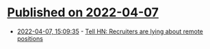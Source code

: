 # [Published on 2022-04-07](index.md)

* [2022-04-07, 15:09:35](https://news.ycombinator.com/item?id=30945451) - [Tell HN: Recruiters are lying about remote positions](https://news.ycombinator.com/item?id=30945451)

